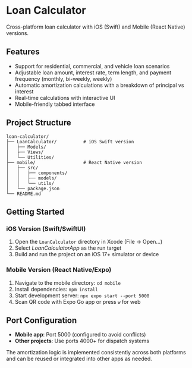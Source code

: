 # Loan Calculator

Cross-platform loan calculator with iOS (Swift) and Mobile (React Native) versions.

## Features
- Support for residential, commercial, and vehicle loan scenarios
- Adjustable loan amount, interest rate, term length, and payment frequency (monthly, bi-weekly, weekly)
- Automatic amortization calculations with a breakdown of principal vs interest
- Real-time calculations with interactive UI
- Mobile-friendly tabbed interface

## Project Structure
```
loan-calculator/
├── LoanCalculator/          # iOS Swift version
│   ├── Models/
│   ├── Views/
│   └── Utilities/
├── mobile/                  # React Native version
│   ├── src/
│   │   ├── components/
│   │   ├── models/
│   │   └── utils/
│   └── package.json
└── README.md
```

## Getting Started

### iOS Version (Swift/SwiftUI)
1. Open the `LoanCalculator` directory in Xcode (File → Open…)
2. Select *LoanCalculatorApp* as the run target
3. Build and run the project on an iOS 17+ simulator or device

### Mobile Version (React Native/Expo)
1. Navigate to the mobile directory: `cd mobile`
2. Install dependencies: `npm install`
3. Start development server: `npx expo start --port 5000`
4. Scan QR code with Expo Go app or press `w` for web

## Port Configuration
- **Mobile app**: Port 5000 (configured to avoid conflicts)
- **Other projects**: Use ports 4000+ for dispatch systems

The amortization logic is implemented consistently across both platforms and can be reused or integrated into other apps as needed.
